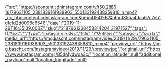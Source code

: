 {"src":"https://scontent.cdninstagram.com/v/t50.2886-16/79631105_2381839161938903_550133192438356810_n.mp4?_nc_ht=scontent.cdninstagram.com&oe=5DE41EB7&oh=d85ba4daa67c7eb1dfcfd2d0096c6546","date":"2019-11-29T16:35:39.000Z","slug":"2187961238458314204_31971527","tags":[],"text":"","type":"instagram_video","title":"\"Untitled\"","category":"posts","media_url":"https://img.bascht.com/instagram/video/2019/11/29//79631105_2381839161938903_550133192438356810_n.mp4","preview_url":"https://img.bascht.com/instagram/video/2019/11/29//preview.jpg","original_url":"https://www.instagram.com/p/B5dMydwoa3c/","location_latitude":null,"additional_payload":null,"location_longitude":null}